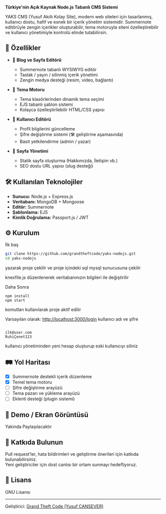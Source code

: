 

**Türkiye'nin Açık Kaynak Node.js Tabanlı CMS Sistemi**

YAKS CMS (Yusuf Akıllı Kolay Site), modern web siteleri için tasarlanmış, kullanıcı dostu, hafif ve esnek bir içerik yönetim sistemidir. Summernote editörüyle zengin içerikler oluşturabilir, tema motoruyla siteni özelleştirebilir ve kullanıcı yönetimiyle kontrolü elinde tutabilirsin.

## 🚀 Özellikler

- 📝 **Blog ve Sayfa Editörü**
  - Summernote tabanlı WYSIWYG editör
  - Taslak / yayın / silinmiş içerik yönetimi
  - Zengin medya desteği (resim, video, bağlantı)

- 🎨 **Tema Motoru**
  - Tema klasörlerinden dinamik tema seçimi
  - EJS tabanlı şablon sistemi
  - Kolayca özelleştirilebilir HTML/CSS yapısı

- 👤 **Kullanıcı Editörü**
  - Profil bilgilerini güncelleme
  - Şifre değiştirme sistemi (🛠️ geliştirme aşamasında)
  - Basit yetkilendirme (admin / yazar)

- 📁 **Sayfa Yönetimi**
  - Statik sayfa oluşturma (Hakkımızda, İletişim vb.)
  - SEO dostu URL yapısı (slug desteği)

## 🛠️ Kullanılan Teknolojiler

- **Sunucu:** Node.js + Express.js  
- **Veritabanı:** MongoDB + Mongoose  
- **Editör:** Summernote  
- **Şablonlama:** EJS  
- **Kimlik Doğrulama:** Passport.js / JWT

## ⚙️ Kurulum

İlk baş 

```bash
git clone https://github.com/grandtheftcode/yaks-nodejs.git
cd yaks-nodejs
```
yazarak proje çekilir ve proje içindeki sql mysql sunucusuna çekilir

knexfile.js düzenlenerek veritabanınızın bilgileri ile değiştirilir

Daha Sonra

```
npm install
npm start
```



komutları kullanılarak proje aktif edilir

Varsayılan olarak: [http://localhost:3000/login](http://localhost:3000/login)
kullanıcı adı ve şifre
```

ilk@user.com
RuhiÇenet123
```
kullanıcı yönetiminden yeni hesap oluşturup eski kullanıcıyı siliniz
## 🛤️ Yol Haritası

- [x] Summernote destekli içerik düzenleme
- [x] Temel tema motoru
- [ ] Şifre değiştirme arayüzü
- [ ] Tema pazarı ve yükleme arayüzü
- [ ] Eklenti desteği (plugin sistemi)

## 🧪 Demo / Ekran Görüntüsü

Yakinda Paylaşılacaktır

## 🤝 Katkıda Bulunun

Pull request’ler, hata bildirimleri ve geliştirme önerileri için katkıda bulunabilirsiniz.  
Yeni geliştiriciler için dost canlısı bir ortam sunmayı hedefliyoruz.

## 📝 Lisans

GNU Lisansı

---

Geliştirici: [Grand Theft Code (Yusuf CANSEVER)](https://github.com/grandtheftcode)  
